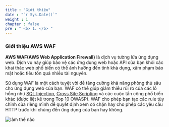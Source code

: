 ```yaml
---
title : "Giới thiệu"
date : "`r Sys.Date()`"
weight : 1
chapter : false
pre : " <b> 1. </b> "
---
```


### Giới thiệu AWS WAF
**AWS WAF(AWS Web Application Firewall)** là dịch vụ tường lửa ứng dụng web. Dịch vụ này giúp bảo vệ các ứng dụng web hoặc API của bạn khỏi các khai thác web phổ biến có thể ảnh hưởng đến tính khả dụng, xâm phạm bảo mật hoặc tiêu tốn quá nhiều tài nguyên.

Sử dụng WAF là một cách tuyệt vời để tăng cường khả năng phòng thủ sâu cho ứng dụng web của bạn. WAF có thể giúp giảm thiểu rủi ro của các lỗ hổng như [SQL Injection](https://owasp.org/www-community/attacks/SQL_Injection), [Cross Site Scripting](https://owasp.org/www-community/attacks/xss/) và các cuộc tấn công phổ biến khác (được liệt kê trong Top 10 OWASP). WAF cho phép bạn tạo các rule tùy chỉnh của riêng mình để quyết định xem có chặn hay cho phép các yêu cầu HTTP trước khi chúng đến ứng dụng của bạn hay không.

![làm thế nào](/images/1/how_waf_works.png)